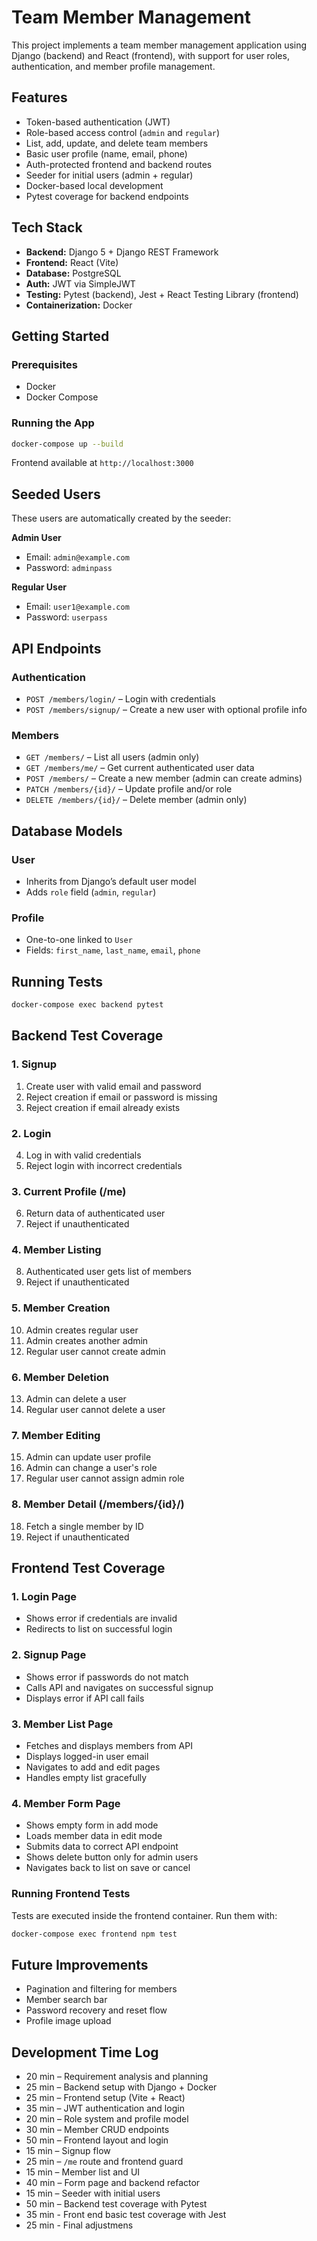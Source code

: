 # Team Member Management

This project implements a team member management application using Django (backend) and React (frontend), with support for user roles, authentication, and member profile management.

## Features

- Token-based authentication (JWT)
- Role-based access control (`admin` and `regular`)
- List, add, update, and delete team members
- Basic user profile (name, email, phone)
- Auth-protected frontend and backend routes
- Seeder for initial users (admin + regular)
- Docker-based local development
- Pytest coverage for backend endpoints

## Tech Stack

- **Backend:** Django 5 + Django REST Framework
- **Frontend:** React (Vite)
- **Database:** PostgreSQL
- **Auth:** JWT via SimpleJWT
- **Testing:** Pytest (backend), Jest + React Testing Library (frontend)
- **Containerization:** Docker

## Getting Started

### Prerequisites

- Docker
- Docker Compose

### Running the App

```bash
docker-compose up --build
```

Frontend available at `http://localhost:3000`

## Seeded Users

These users are automatically created by the seeder:

**Admin User**
- Email: `admin@example.com`
- Password: `adminpass`

**Regular User**
- Email: `user1@example.com`
- Password: `userpass`

## API Endpoints

### Authentication

- `POST /members/login/` – Login with credentials
- `POST /members/signup/` – Create a new user with optional profile info

### Members

- `GET /members/` – List all users (admin only)
- `GET /members/me/` – Get current authenticated user data
- `POST /members/` – Create a new member (admin can create admins)
- `PATCH /members/{id}/` – Update profile and/or role
- `DELETE /members/{id}/` – Delete member (admin only)

## Database Models

### User

- Inherits from Django’s default user model
- Adds `role` field (`admin`, `regular`)

### Profile

- One-to-one linked to `User`
- Fields: `first_name`, `last_name`, `email`, `phone`

## Running Tests

```bash
docker-compose exec backend pytest
```

## Backend Test Coverage

### 1. Signup

1. Create user with valid email and password  
2. Reject creation if email or password is missing  
3. Reject creation if email already exists  

### 2. Login

4. Log in with valid credentials  
5. Reject login with incorrect credentials  

### 3. Current Profile (/me)

6. Return data of authenticated user  
7. Reject if unauthenticated  

### 4. Member Listing

8. Authenticated user gets list of members  
9. Reject if unauthenticated  

### 5. Member Creation

10. Admin creates regular user  
11. Admin creates another admin  
12. Regular user cannot create admin  

### 6. Member Deletion

13. Admin can delete a user  
14. Regular user cannot delete a user  

### 7. Member Editing

15. Admin can update user profile  
16. Admin can change a user's role  
17. Regular user cannot assign admin role  

### 8. Member Detail (/members/{id}/)

18. Fetch a single member by ID  
19. Reject if unauthenticated  

## Frontend Test Coverage

### 1. Login Page

- Shows error if credentials are invalid  
- Redirects to list on successful login

### 2. Signup Page

- Shows error if passwords do not match  
- Calls API and navigates on successful signup  
- Displays error if API call fails

### 3. Member List Page

- Fetches and displays members from API  
- Displays logged-in user email  
- Navigates to add and edit pages  
- Handles empty list gracefully

### 4. Member Form Page

- Shows empty form in add mode  
- Loads member data in edit mode  
- Submits data to correct API endpoint  
- Shows delete button only for admin users  
- Navigates back to list on save or cancel

### Running Frontend Tests

Tests are executed inside the frontend container. Run them with:

```bash
docker-compose exec frontend npm test
```

## Future Improvements

- Pagination and filtering for members
- Member search bar
- Password recovery and reset flow
- Profile image upload

## Development Time Log

- 20 min – Requirement analysis and planning  
- 25 min – Backend setup with Django + Docker  
- 25 min – Frontend setup (Vite + React)  
- 35 min – JWT authentication and login  
- 20 min – Role system and profile model  
- 30 min – Member CRUD endpoints  
- 50 min – Frontend layout and login  
- 15 min – Signup flow  
- 25 min – `/me` route and frontend guard  
- 15 min – Member list and UI  
- 40 min – Form page and backend refactor  
- 15 min – Seeder with initial users  
- 50 min – Backend test coverage with Pytest
- 35 min - Front end basic test coverage with Jest 
- 25 min - Final adjustmens